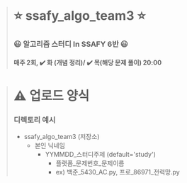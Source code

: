 > # ⭐️ ssafy_algo_team3 ⭐️ 
> ### 😃 알고리즘 스터디 In SSAFY 6반 😃
> #### 매주 2회, ✔️ 화 (개념 정리)/ ✔️ 목(해당 문제 풀이) 20:00

> # ⚠️ 업로드 양식
> ### 디렉토리 예시
> - ssafy_algo_team3 (저장소)  
>   - 본인 닉네임
>       - YYMMDD_스터디주제 (default='study')
>         - 플랫폼_문제번호_문제이름
>         - ex) 백준_5430_AC.py, 프로_86971_전력망.py
>         
